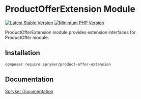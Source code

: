 # ProductOfferExtension Module
[![Latest Stable Version](https://poser.pugx.org/spryker/product-offer-extension/v/stable.svg)](https://packagist.org/packages/spryker/product-offer-extension)
[![Minimum PHP Version](https://img.shields.io/badge/php-%3E%3D%208.3-8892BF.svg)](https://php.net/)

ProductOfferExtension module provides extension interfaces for ProductOffer module.

## Installation

```
composer require spryker/product-offer-extension
```

## Documentation

[Spryker Documentation](https://docs.spryker.com)
